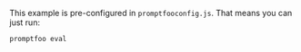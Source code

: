 This example is pre-configured in `promptfooconfig.js`. That means you can just run:

```sh
promptfoo eval
```
